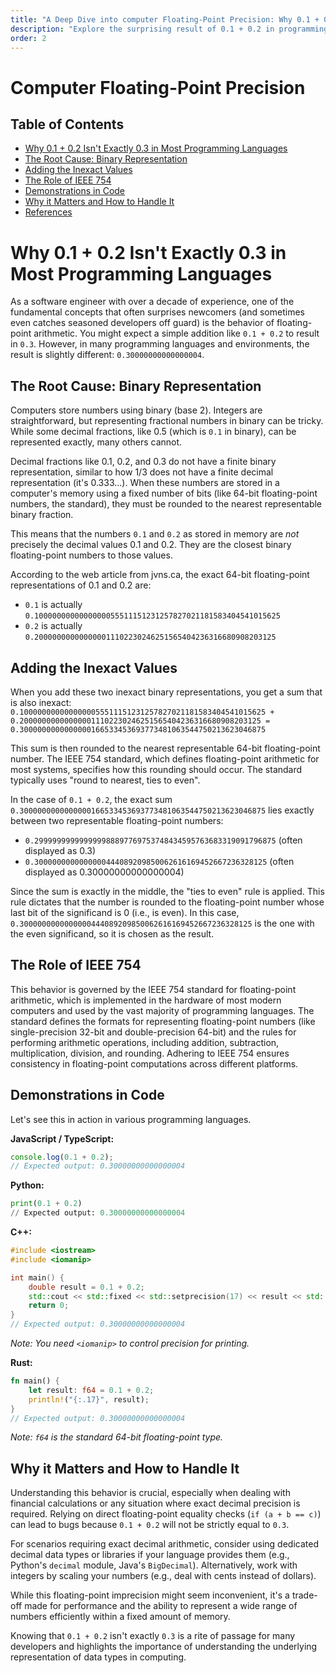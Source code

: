 ```yaml
---
title: "A Deep Dive into computer Floating-Point Precision: Why 0.1 + 0.2 Isn't 0.3"
description: "Explore the surprising result of 0.1 + 0.2 in programming and understand why it happens due to floating-point representation and the IEEE 754 standard."
order: 2
---
```


# Computer Floating-Point Precision

## Table of Contents
- [Why 0.1 + 0.2 Isn't Exactly 0.3 in Most Programming Languages](#why-01--02-isnt-exactly-03-in-most-programming-languages)
- [The Root Cause: Binary Representation](#the-root-cause-binary-representation)
- [Adding the Inexact Values](#adding-the-inexact-values)
- [The Role of IEEE 754](#the-role-of-ieee-754)
- [Demonstrations in Code](#demonstrations-in-code)
- [Why it Matters and How to Handle It](#why-it-matters-and-how-to-handle-it)
- [References](#references)

# Why 0.1 + 0.2 Isn't Exactly 0.3 in Most Programming Languages

As a software engineer with over a decade of experience, one of the fundamental concepts that often surprises newcomers (and sometimes even catches seasoned developers off guard) is the behavior of floating-point arithmetic. You might expect a simple addition like `0.1 + 0.2` to result in `0.3`. However, in many programming languages and environments, the result is slightly different: `0.30000000000000004`.

## The Root Cause: Binary Representation

Computers store numbers using binary (base 2). Integers are straightforward, but representing fractional numbers in binary can be tricky. While some decimal fractions, like 0.5 (which is `0.1` in binary), can be represented exactly, many others cannot.

Decimal fractions like 0.1, 0.2, and 0.3 do not have a finite binary representation, similar to how 1/3 does not have a finite decimal representation (it's 0.333...). When these numbers are stored in a computer's memory using a fixed number of bits (like 64-bit floating-point numbers, the standard), they must be rounded to the nearest representable binary fraction.

This means that the numbers `0.1` and `0.2` as stored in memory are *not* precisely the decimal values 0.1 and 0.2. They are the closest binary floating-point numbers to those values.

According to the web article from jvns.ca, the exact 64-bit floating-point representations of 0.1 and 0.2 are:
- `0.1` is actually `0.1000000000000000055511151231257827021181583404541015625`
- `0.2` is actually `0.200000000000000011102230246251565404236316680908203125`

## Adding the Inexact Values

When you add these two inexact binary representations, you get a sum that is also inexact:
`0.1000000000000000055511151231257827021181583404541015625 + 0.200000000000000011102230246251565404236316680908203125 = 0.3000000000000000166533453693773481063544750213623046875`

This sum is then rounded to the nearest representable 64-bit floating-point number. The IEEE 754 standard, which defines floating-point arithmetic for most systems, specifies how this rounding should occur. The standard typically uses "round to nearest, ties to even".

In the case of `0.1 + 0.2`, the exact sum `0.3000000000000000166533453693773481063544750213623046875` lies exactly between two representable floating-point numbers:
- `0.299999999999999988897769753748434595763683319091796875` (often displayed as 0.3)
- `0.3000000000000000444089209850062616169452667236328125` (often displayed as 0.30000000000000004)

Since the sum is exactly in the middle, the "ties to even" rule is applied. This rule dictates that the number is rounded to the floating-point number whose last bit of the significand is 0 (i.e., is even). In this case, `0.3000000000000000444089209850062616169452667236328125` is the one with the even significand, so it is chosen as the result.

## The Role of IEEE 754

This behavior is governed by the IEEE 754 standard for floating-point arithmetic, which is implemented in the hardware of most modern computers and used by the vast majority of programming languages. The standard defines the formats for representing floating-point numbers (like single-precision 32-bit and double-precision 64-bit) and the rules for performing arithmetic operations, including addition, subtraction, multiplication, division, and rounding. Adhering to IEEE 754 ensures consistency in floating-point computations across different platforms.

## Demonstrations in Code

Let's see this in action in various programming languages.

**JavaScript / TypeScript:**

```javascript
console.log(0.1 + 0.2);
// Expected output: 0.30000000000000004
```

**Python:**

```python
print(0.1 + 0.2)
// Expected output: 0.30000000000000004
```

**C++:**

```cpp
#include <iostream>
#include <iomanip>

int main() {
    double result = 0.1 + 0.2;
    std::cout << std::fixed << std::setprecision(17) << result << std::endl;
    return 0;
}
// Expected output: 0.30000000000000004
```
*Note: You need `<iomanip>` to control precision for printing.*

**Rust:**

```rust
fn main() {
    let result: f64 = 0.1 + 0.2;
    println!("{:.17}", result);
}
// Expected output: 0.30000000000000004
```
*Note: `f64` is the standard 64-bit floating-point type.*

## Why it Matters and How to Handle It

Understanding this behavior is crucial, especially when dealing with financial calculations or any situation where exact decimal precision is required. Relying on direct floating-point equality checks (`if (a + b == c)`) can lead to bugs because `0.1 + 0.2` will not be strictly equal to `0.3`.

For scenarios requiring exact decimal arithmetic, consider using dedicated decimal data types or libraries if your language provides them (e.g., Python's `decimal` module, Java's `BigDecimal`). Alternatively, work with integers by scaling your numbers (e.g., deal with cents instead of dollars).

While this floating-point imprecision might seem inconvenient, it's a trade-off made for performance and the ability to represent a wide range of numbers efficiently within a fixed amount of memory.

Knowing that `0.1 + 0.2` isn't exactly `0.3` is a rite of passage for many developers and highlights the importance of understanding the underlying representation of data types in computing. 